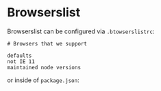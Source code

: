 # Browserslist

Browserslist can be configured via `.btowserslistrc`:

```
# Browsers that we support

defaults
not IE 11
maintained node versions
```

or inside of `package.json`:
